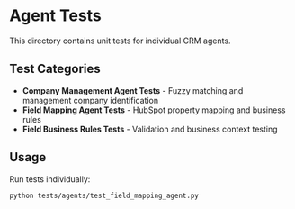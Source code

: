 # Agent Tests

This directory contains unit tests for individual CRM agents.

## Test Categories

- **Company Management Agent Tests** - Fuzzy matching and management company identification
- **Field Mapping Agent Tests** - HubSpot property mapping and business rules
- **Field Business Rules Tests** - Validation and business context testing

## Usage

Run tests individually:
```bash
python tests/agents/test_field_mapping_agent.py
```
